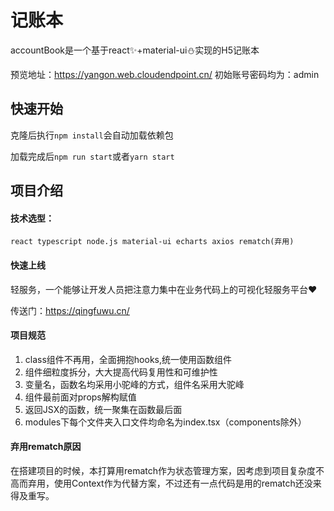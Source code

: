 # 记账本

accountBook是一个基于react✨+material-ui⛄实现的H5记账本

预览地址：https://yangon.web.cloudendpoint.cn/
初始账号密码均为：admin

## 快速开始

克隆后执行`npm install`会自动加载依赖包

加载完成后`npm run start`或者`yarn start`

## 项目介绍

#### 技术选型：

`react typescript node.js material-ui echarts axios rematch(弃用)`

#### 快速上线

轻服务，一个能够让开发人员把注意力集中在业务代码上的可视化轻服务平台❤️  

传送门：https://qingfuwu.cn/

#### 项目规范

1. class组件不再用，全面拥抱hooks,统一使用函数组件
2. 组件细粒度拆分，大大提高代码复用性和可维护性
3. 变量名，函数名均采用小驼峰的方式，组件名采用大驼峰
4. 组件最前面对props解构赋值
5. 返回JSX的函数，统一聚集在函数最后面
6. modules下每个文件夹入口文件均命名为index.tsx（components除外）

#### 弃用rematch原因

在搭建项目的时候，本打算用rematch作为状态管理方案，因考虑到项目复杂度不高而弃用，使用Context作为代替方案，不过还有一点代码是用的rematch还没来得及重写。



